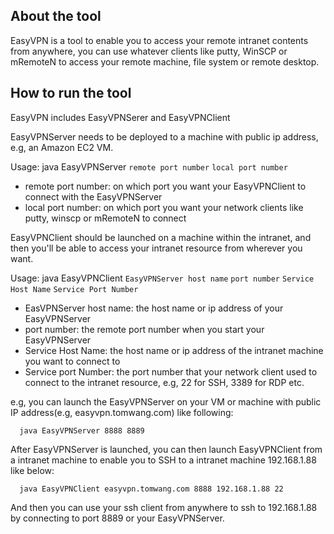 ## About the tool
EasyVPN is a tool to enable you to access your remote intranet contents from anywhere, you can use whatever clients like putty, WinSCP or mRemoteN to access your remote machine, file system or remote desktop.

## How to run the tool 
EasyVPN includes EasyVPNSerer and EasyVPNClient

EasyVPNServer needs to be deployed to a machine with public ip address, e.g, an Amazon EC2 VM.

Usage: 
java EasyVPNServer `remote port number` `local port number`
  - remote port number: on which port you want your EasyVPNClient to connect with the EasyVPNServer
  - local port number: on which port you want your network clients like putty, winscp or mRemoteN to connect  

EasyVPNClient should be launched on a machine within the intranet, and then you'll be able to access your intranet resource from wherever you want.

Usage: java EasyVPNClient `EasyVPNServer host name` `port number` `Service Host Name` `Service Port Number`
  - EasVPNServer host name: the host name or ip address of your EasyVPNServer
  - port number: the remote port number when you start your EasyVPNServer
  - Service Host Name: the host name or ip address of the intranet machine you want to connect to
  - Service port Number: the port number that your network client used to connect to the intranet resource, e.g, 22 for SSH, 3389 for RDP etc.

e.g, you can launch the EasyVPNServer on your VM or machine with public IP address(e.g, easyvpn.tomwang.com) like following:

      java EasyVPNServer 8888 8889
 
After EasyVPNServer is launched, you can then launch EasyVPNClient from a intranet machine to enable you to SSH to a intranet machine 192.168.1.88 like below:

      java EasyVPNClient easyvpn.tomwang.com 8888 192.168.1.88 22

And then you can use your ssh client from anywhere to ssh to 192.168.1.88 by connecting to port 8889 or your EasyVPNServer. 
